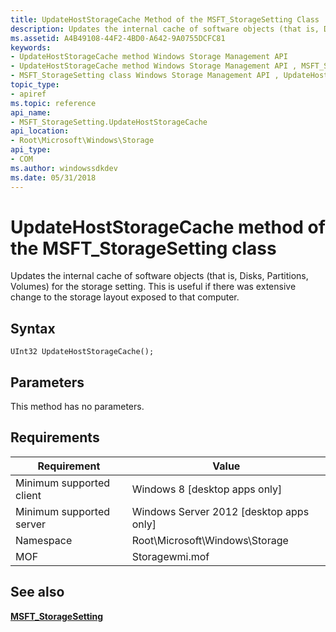 ```yaml
---
title: UpdateHostStorageCache Method of the MSFT_StorageSetting Class
description: Updates the internal cache of software objects (that is, Disks, Partitions, Volumes) for the storage setting.
ms.assetid: A4B49108-44F2-4BD0-A642-9A0755DCFC81
keywords:
- UpdateHostStorageCache method Windows Storage Management API
- UpdateHostStorageCache method Windows Storage Management API , MSFT_StorageSetting class
- MSFT_StorageSetting class Windows Storage Management API , UpdateHostStorageCache method
topic_type:
- apiref
ms.topic: reference
api_name:
- MSFT_StorageSetting.UpdateHostStorageCache
api_location:
- Root\Microsoft\Windows\Storage
api_type:
- COM
ms.author: windowssdkdev
ms.date: 05/31/2018
---
```


# UpdateHostStorageCache method of the MSFT\_StorageSetting class

Updates the internal cache of software objects (that is, Disks, Partitions, Volumes) for the storage setting. This is useful if there was extensive change to the storage layout exposed to that computer.

## Syntax


```mof
UInt32 UpdateHostStorageCache();
```



## Parameters

This method has no parameters.

## Requirements



| Requirement | Value |
|-------------------------------------|-------------------------------------------------------------------------------------------|
| Minimum supported client | Windows 8 \[desktop apps only\]                                                |
| Minimum supported server | Windows Server 2012 \[desktop apps only\]                                      |
| Namespace                | Root\\Microsoft\\Windows\\Storage                                              |
| MOF                      |  Storagewmi.mof  |



## See also

 

[**MSFT\_StorageSetting**](msft-storagesetting.md)
 

 

 





